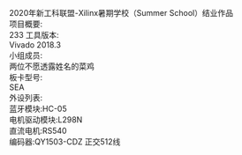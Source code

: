 2020年新⼯科联盟-Xilinx暑期学校（Summer School）结业作品  
项⽬概要:  
    233
⼯具版本:  
Vivado 2018.3  
⼩组成员:  
两位不愿透露姓名的菜鸡  
板卡型号:  
SEA  
外设列表:  
蓝牙模块:HC-05  
电机驱动模块:L298N  
直流电机:RS540  
编码器:QY1503-CDZ 正交512线  
